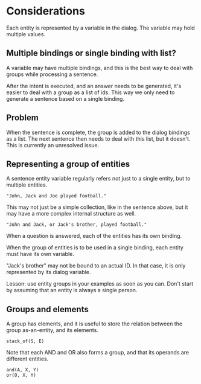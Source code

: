 # Considerations

Each entity is represented by a variable in the dialog. The variable may hold multiple values.

## Multiple bindings or single binding with list?

A variable may have multiple bindings, and this is the best way to deal with groups while processing a sentence.

After the intent is executed, and an answer needs to be generated, it's easier to deal with a group as a list of ids. This way we only need to generate a sentence based on a single binding.

## Problem

When the sentence is complete, the group is added to the dialog bindings as a list. The next sentence then needs to deal with this list, but it doesn't. This is currently an unresolved issue.

## Representing a group of entities

A sentence entity variable regularly refers not just to a single entity, but to multiple entities.

    "John, Jack and Joe played football."

This may not just be a simple collection, like in the sentence above, but it may have a more complex internal structure as well.

    "John and Jack, or Jack's brother, played football."

When a question is answered, each of the entities has its own binding.

When the group of entities is to be used in a single binding, each entity must have its own variable.

"Jack's brother" may not be bound to an actual ID. In that case, it is only represented by its dialog variable.

Lesson: use entity groups in your examples as soon as you can. Don't start by assuming that an entity is always a single person.

## Groups and elements

A group has elements, and it is useful to store the relation between the group as-an-entity, and its elements.

    stack_of(S, E)

Note that each AND and OR also forms a group, and that its operands are different entities.

    and(A, X, Y)
    or(O, X, Y)
